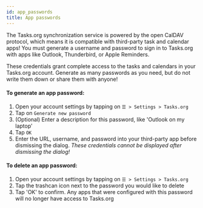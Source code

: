 ```yaml
---
id: app_passwords
title: App passwords
---
```

The Tasks.org synchronization service is powered by the open CalDAV protocol,
which means it is compatible with third-party task and calendar apps! You must
generate a username and password to sign in to Tasks.org with apps like
Outlook, Thunderbird, or Apple Reminders.

These credentials grant complete access to the tasks and calendars in your
Tasks.org account. Generate as many passwords as you need, but do not write
them down or share them with anyone!

#### To generate an app password:

1. Open your account settings by tapping on `☰ > Settings > Tasks.org`
2. Tap on `Generate new password`
3. (Optional) Enter a description for this password, like 'Outlook on my
   laptop'
4. Tap `OK`
5. Enter the URL, username, and password into your third-party app before
   dismissing the dialog. _These credentials cannot be displayed after
   dismissing the dialog!_

#### To delete an app password:

1. Open your account settings by tapping on `☰ > Settings > Tasks.org`
2. Tap the trashcan icon next to the password you would like to delete
3. Tap 'OK' to confirm. Any apps that were configured with this password will
   no longer have access to Tasks.org

